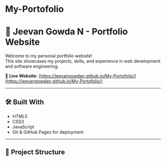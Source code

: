 # My-Portofolio
# 💼 Jeevan Gowda N - Portfolio Website

Welcome to my personal portfolio website!  
This site showcases my projects, skills, and experience in web development and software engineering.

🔗 **Live Website**: [https://jeevangowdan.github.io/My-Portofolio/](https://jeevangowdan.github.io/My-Portofolio/)

---

## 🛠️ Built With

- HTML5
- CSS3
- JavaScript 
- Git & GitHub Pages for deployment

---

## 📂 Project Structure

